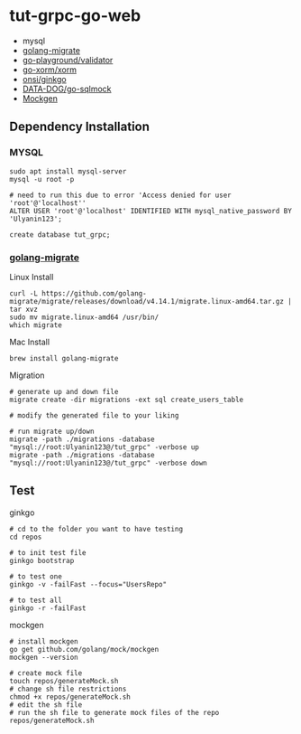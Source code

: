 # tut-grpc-go-web

- mysql
- [golang-migrate](https://github.com/golang-migrate/migrate)
- [go-playground/validator](github.com/go-playground/validator)
- [go-xorm/xorm](https://github.com/go-xorm/xorm)
- [onsi/ginkgo](github.com/onsi/ginkgo/ginkgo)
- [DATA-DOG/go-sqlmock](https://github.com/DATA-DOG/go-sqlmock)
- [Mockgen](https://github.com/golang/mock)

## Dependency Installation

### MYSQL

```shell
sudo apt install mysql-server
mysql -u root -p

# need to run this due to error 'Access denied for user 'root'@'localhost''
ALTER USER 'root'@'localhost' IDENTIFIED WITH mysql_native_password BY 'Ulyanin123';

create database tut_grpc;
```

### [golang-migrate](https://github.com/golang-migrate/migrate)

Linux Install

```shell
curl -L https://github.com/golang-migrate/migrate/releases/download/v4.14.1/migrate.linux-amd64.tar.gz | tar xvz
sudo mv migrate.linux-amd64 /usr/bin/
which migrate
```

Mac Install

```shell
brew install golang-migrate

```

Migration

```shell
# generate up and down file
migrate create -dir migrations -ext sql create_users_table

# modify the generated file to your liking

# run migrate up/down
migrate -path ./migrations -database "mysql://root:Ulyanin123@/tut_grpc" -verbose up
migrate -path ./migrations -database "mysql://root:Ulyanin123@/tut_grpc" -verbose down
```

## Test

ginkgo

```shell
# cd to the folder you want to have testing
cd repos

# to init test file
ginkgo bootstrap

# to test one
ginkgo -v -failFast --focus="UsersRepo"

# to test all
ginkgo -r -failFast
```

mockgen

```shell
# install mockgen
go get github.com/golang/mock/mockgen
mockgen --version

# create mock file
touch repos/generateMock.sh
# change sh file restrictions
chmod +x repos/generateMock.sh
# edit the sh file
# run the sh file to generate mock files of the repo
repos/generateMock.sh
```
